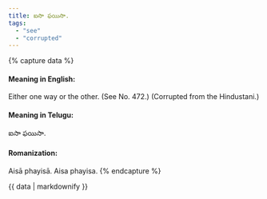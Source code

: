 ```yaml
---
title: ఐసా ఫయిసా.
tags:
  - "see"
  - "corrupted"
---
```


{% capture data %}
#### Meaning in English:
Either one way or the other.
(See No. 472.)
(Corrupted from the Hindustani.)

#### Meaning in Telugu:
ఐసా ఫయిసా.

#### Romanization:
Aisā phayisā.
Aisa phayisa.
{% endcapture %}

{{ data | markdownify }}

